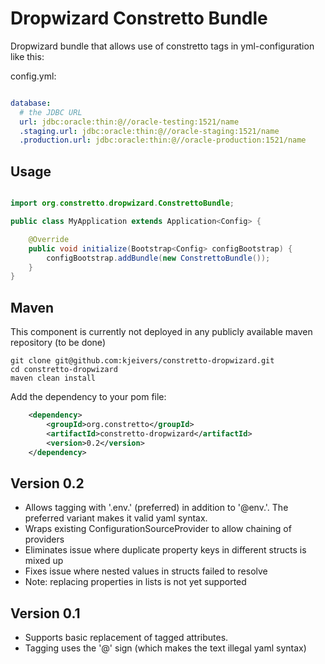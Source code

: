 Dropwizard Constretto Bundle
============================

Dropwizard bundle that allows use of constretto tags in yml-configuration like this:

config.yml:

```yaml

database:
  # the JDBC URL
  url: jdbc:oracle:thin:@//oracle-testing:1521/name
  .staging.url: jdbc:oracle:thin:@//oracle-staging:1521/name
  .production.url: jdbc:oracle:thin:@//oracle-production:1521/name

```

Usage
-----

```java

import org.constretto.dropwizard.ConstrettoBundle;

public class MyApplication extends Application<Config> {

    @Override
    public void initialize(Bootstrap<Config> configBootstrap) {
        configBootstrap.addBundle(new ConstrettoBundle());
    }
}
```

Maven
-----

This component is currently not deployed in any publicly available maven repository (to be done)

    git clone git@github.com:kjeivers/constretto-dropwizard.git
    cd constretto-dropwizard
    maven clean install

Add the dependency to your pom file:

```xml
    <dependency>
        <groupId>org.constretto</groupId>
        <artifactId>constretto-dropwizard</artifactId>
        <version>0.2</version>
    </dependency>
```

Version 0.2
----------------
 * Allows tagging with '.env.' (preferred) in addition to '@env.'. The preferred variant makes it valid yaml syntax.
 * Wraps existing ConfigurationSourceProvider to allow chaining of providers
 * Eliminates issue where duplicate property keys in different structs is mixed up
 * Fixes issue where nested values in structs failed to resolve
 * Note: replacing properties in lists is not yet supported

Version 0.1
----------------
 * Supports basic replacement of tagged attributes.
 * Tagging uses the '@' sign (which makes the text illegal yaml syntax)
